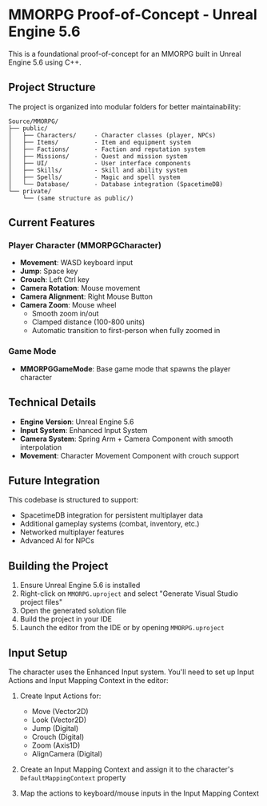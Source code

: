 # MMORPG Proof-of-Concept - Unreal Engine 5.6

This is a foundational proof-of-concept for an MMORPG built in Unreal Engine 5.6 using C++.

## Project Structure

The project is organized into modular folders for better maintainability:

```
Source/MMORPG/
├── public/
│   ├── Characters/     - Character classes (player, NPCs)
│   ├── Items/          - Item and equipment system
│   ├── Factions/       - Faction and reputation system
│   ├── Missions/       - Quest and mission system
│   ├── UI/             - User interface components
│   ├── Skills/         - Skill and ability system
│   ├── Spells/         - Magic and spell system
│   └── Database/       - Database integration (SpacetimeDB)
└── private/
    └── (same structure as public/)
```

## Current Features

### Player Character (MMORPGCharacter)
- **Movement**: WASD keyboard input
- **Jump**: Space key
- **Crouch**: Left Ctrl key
- **Camera Rotation**: Mouse movement
- **Camera Alignment**: Right Mouse Button
- **Camera Zoom**: Mouse wheel
  - Smooth zoom in/out
  - Clamped distance (100-800 units)
  - Automatic transition to first-person when fully zoomed in

### Game Mode
- **MMORPGGameMode**: Base game mode that spawns the player character

## Technical Details

- **Engine Version**: Unreal Engine 5.6
- **Input System**: Enhanced Input System
- **Camera System**: Spring Arm + Camera Component with smooth interpolation
- **Movement**: Character Movement Component with crouch support

## Future Integration

This codebase is structured to support:
- SpacetimeDB integration for persistent multiplayer data
- Additional gameplay systems (combat, inventory, etc.)
- Networked multiplayer features
- Advanced AI for NPCs

## Building the Project

1. Ensure Unreal Engine 5.6 is installed
2. Right-click on `MMORPG.uproject` and select "Generate Visual Studio project files"
3. Open the generated solution file
4. Build the project in your IDE
5. Launch the editor from the IDE or by opening `MMORPG.uproject`

## Input Setup

The character uses the Enhanced Input system. You'll need to set up Input Actions and Input Mapping Context in the editor:

1. Create Input Actions for:
   - Move (Vector2D)
   - Look (Vector2D)
   - Jump (Digital)
   - Crouch (Digital)
   - Zoom (Axis1D)
   - AlignCamera (Digital)

2. Create an Input Mapping Context and assign it to the character's `DefaultMappingContext` property

3. Map the actions to keyboard/mouse inputs in the Input Mapping Context
